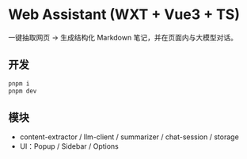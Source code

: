 # Web Assistant (WXT + Vue3 + TS)

一键抽取网页 → 生成结构化 Markdown 笔记，并在页面内与大模型对话。

## 开发

```bash
pnpm i
pnpm dev
```

## 模块

- content-extractor / llm-client / summarizer / chat-session / storage
- UI：Popup / Sidebar / Options
